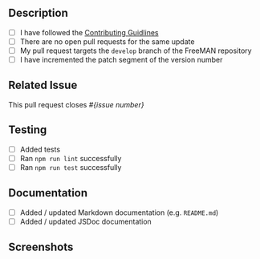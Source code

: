 <!--- Provide a general summary of your changes in the Title above -->

<!-- Please do not create a Pull Request without creating an issue first.
Any change needs to be discussed before proceeding.
Failure to do so may result in the rejection of the pull request. -->

## Description

<!--- Describe your changes in detail, then fill in the checklist below -->

- [ ] I have followed the [Contributing Guidlines](CONTRIBUTING.md)
- [ ] There are no open pull requests for the same update
- [ ] My pull request targets the `develop` branch of the FreeMAN repository
- [ ] I have incremented the patch segment of the version number

## Related Issue

<!--- If suggesting a new feature or change, please discuss it in an issue first -->
<!--- If fixing a bug, there should be an issue describing it with steps to reproduce -->
<!--- Please link to the issue here. Note that there should only be one
linked issue -->
<!--- Please ensure you have marked items in any checklist in the related issue
that have been resolved by code in this pull request -->

This pull request closes #*{issue number}*

## Testing

<!--- Please describe in detail how you tested your changes -->
<!--- Include details of your testing environment, and the tests you ran -->
<!--- When done, fill in the checklist -->

- [ ] Added tests
- [ ] Ran `npm run lint` successfully
- [ ] Ran `npm run test` successfully

## Documentation

<!--- If no documentation changes were required, remove the checklist / section -->

- [ ] Added / updated Markdown documentation (e.g. `README.md`)
- [ ] Added / updated JSDoc documentation

## Screenshots

<!-- Include if appropriate, otherwise remove section -->
